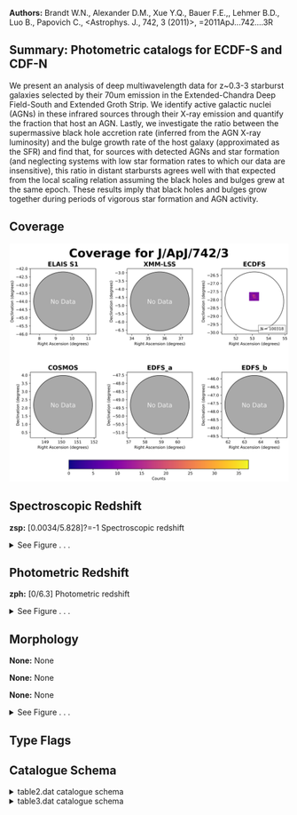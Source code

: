 

**Authors:** Brandt W.N., Alexander D.M., Xue Y.Q., Bauer F.E.,, Lehmer B.D., Luo B., Papovich C., <Astrophys. J., 742, 3 (2011)>, =2011ApJ...742....3R

## Summary: Photometric catalogs for ECDF-S and CDF-N

We present an analysis of deep multiwavelength data for z~0.3-3 starburst galaxies selected by their 70um emission in the Extended-Chandra Deep Field-South and Extended Groth Strip. We identify active galactic nuclei (AGNs) in these infrared sources through their X-ray emission and quantify the fraction that host an AGN. Lastly, we investigate the ratio between the supermassive black hole accretion rate (inferred from the AGN X-ray luminosity) and the bulge growth rate of the host galaxy (approximated as the SFR) and find that, for sources with detected AGNs and star formation (and neglecting systems with low star formation rates to which our data are insensitive), this ratio in distant starbursts agrees well with that expected from the local scaling relation assuming the black holes and bulges grew at the same epoch. These results imply that black holes and bulges grow together during periods of vigorous star formation and AGN activity.

## Coverage 

 

 
![](https://github.com/joshgithubbin/Sherlock-DDF/blob/main/pages/J_ApJ_742_3/im/coverage.png?raw=true)

## Spectroscopic Redshift 



**zsp:** [0.0034/5.828]?=-1 Spectroscopic redshift 




<details><summary>See Figure . . .</summary>

![](https://github.com/joshgithubbin/Sherlock-DDF/blob/main/pages/J_ApJ_742_3/im/ZSP.png?raw=true)

</details>

## Photometric Redshift 



**zph:** [0/6.3] Photometric redshift 




<details><summary>See Figure . . .</summary>

![](https://github.com/joshgithubbin/Sherlock-DDF/blob/main/pages/J_ApJ_742_3/im//ZPH.png?raw=true)

</details>

## Morphology 



**None:** None 

**None:** None 

**None:** None 




<details><summary>See Figure . . .</summary>

![](https://github.com/joshgithubbin/Sherlock-DDF/blob/main/pages/J_ApJ_742_3/im//morphology.png?raw=true)

</details>
                      
## Type Flags 





## Catalogue Schema 



<details>
<summary>table2.dat catalogue schema</summary>

| Bytes   | Format   | Units      | Label     | Explanations                                                                                                                                                                                                                                                                                                                                                                                                                                                                                                                                                                                                                                                                                                                                                                                                                   |
|:--------|:---------|:-----------|:----------|:-------------------------------------------------------------------------------------------------------------------------------------------------------------------------------------------------------------------------------------------------------------------------------------------------------------------------------------------------------------------------------------------------------------------------------------------------------------------------------------------------------------------------------------------------------------------------------------------------------------------------------------------------------------------------------------------------------------------------------------------------------------------------------------------------------------------------------|
| 1- 10   | F10.7    | deg        | RAdeg     | [52.80/53.42] Right Ascension J2000)                                                                                                                                                                                                                                                                                                                                                                                                                                                                                                                                                                                                                                                                                                                                                                                           |
| 12- 22  | F11.7    | deg        | DEdeg     | [-28.07/-27.52] Declination (J2000)                                                                                                                                                                                                                                                                                                                                                                                                                                                                                                                                                                                                                                                                                                                                                                                            |
| 24- 32  | F9.7     | ---        | zph       | [0/6.3] Photometric redshift                                                                                                                                                                                                                                                                                                                                                                                                                                                                                                                                                                                                                                                                                                                                                                                                   |
| 34- 42  | F9.7     | ---        | b_zph     | Lower 68% confidence interval on zphot                                                                                                                                                                                                                                                                                                                                                                                                                                                                                                                                                                                                                                                                                                                                                                                         |
| 44- 52  | F9.7     | ---        | B_zph     | Upper 68% confidence interval on zphot                                                                                                                                                                                                                                                                                                                                                                                                                                                                                                                                                                                                                                                                                                                                                                                         |
| 54- 62  | F9.7     | ---        | lz95      | Lower 95% confidence interval on zphot                                                                                                                                                                                                                                                                                                                                                                                                                                                                                                                                                                                                                                                                                                                                                                                         |
| 64- 72  | F9.7     | ---        | uz95      | Upper 95% confidence interval on zphot                                                                                                                                                                                                                                                                                                                                                                                                                                                                                                                                                                                                                                                                                                                                                                                         |
| 74- 80  | F7.4     | ---        | zsp       | [0.0034/5.828]?=-1 Spectroscopic redshift                                                                                                                                                                                                                                                                                                                                                                                                                                                                                                                                                                                                                                                                                                                                                                                      |
| 82- 83  | I2       | ---        | r_zsp     | ?=-1 Reference for zsp (1)                                                                                                                                                                                                                                                                                                                                                                                                                                                                                                                                                                                                                                                                                                                                                                                                     |
| 85- 90  | A6       | ---        | T         | Type of best-fit template (Galaxy, Hybrid, Star or WD)                                                                                                                                                                                                                                                                                                                                                                                                                                                                                                                                                                                                                                                                                                                                                                         |
| 92- 96  | I5       | ---        | X-ID      | ?=-1 Associated 2Ms CDF-S or 250ks E-CDF-S X-ray source catalogs (2)                                                                                                                                                                                                                                                                                                                                                                                                                                                                                                                                                                                                                                                                                                                                                           |
| 98      | I1       | ---        | G-ID      | [0/1] Source inside GOODS-S region? (1=yes)                                                                                                                                                                                                                                                                                                                                                                                                                                                                                                                                                                                                                                                                                                                                                                                    |
| 100-107 | F8.4     | mag        | FUV       | ?=-99 GALEX FUV band AB magnitude (153nm) [DR4]                                                                                                                                                                                                                                                                                                                                                                                                                                                                                                                                                                                                                                                                                                                                                                                |
| 109-116 | F8.4     | mag        | e_FUV     | ?=-99 Uncertainty in FUV                                                                                                                                                                                                                                                                                                                                                                                                                                                                                                                                                                                                                                                                                                                                                                                                       |
| 118-125 | F8.4     | mag        | NUV       | ?=-99 GALEX NUV band AB magnitude (231nm) [DR4]                                                                                                                                                                                                                                                                                                                                                                                                                                                                                                                                                                                                                                                                                                                                                                                |
| 127-134 | F8.4     | mag        | e_NUV     | ?=-99 Uncertainty in NUV                                                                                                                                                                                                                                                                                                                                                                                                                                                                                                                                                                                                                                                                                                                                                                                                       |
| 136-146 | F11.7    | mag        | UMYC      | ?=-99 MUSYC U band AB magnitude (3)                                                                                                                                                                                                                                                                                                                                                                                                                                                                                                                                                                                                                                                                                                                                                                                            |
| 148-155 | F8.4     | mag        | e_UMYC    | ?=-99 Uncertainty in UMYC                                                                                                                                                                                                                                                                                                                                                                                                                                                                                                                                                                                                                                                                                                                                                                                                      |
| 157-164 | F8.4     | mag        | BMYC      | ?=-99 MUSYC B band AB magnitude (3)                                                                                                                                                                                                                                                                                                                                                                                                                                                                                                                                                                                                                                                                                                                                                                                            |
| 166-173 | F8.4     | mag        | e_BMYC    | ?=-99 Uncertainty in BMYC                                                                                                                                                                                                                                                                                                                                                                                                                                                                                                                                                                                                                                                                                                                                                                                                      |
| 175-182 | F8.4     | mag        | VMYC      | ?=-99 MUSYC V band AB magnitude (3)                                                                                                                                                                                                                                                                                                                                                                                                                                                                                                                                                                                                                                                                                                                                                                                            |
| 184-191 | F8.4     | mag        | e_VMYC    | ?=-99 Uncertainty in VMYC                                                                                                                                                                                                                                                                                                                                                                                                                                                                                                                                                                                                                                                                                                                                                                                                      |
| 193-200 | F8.4     | mag        | RMYC      | ?=-99 MUSYC R band AB magnitude (3)                                                                                                                                                                                                                                                                                                                                                                                                                                                                                                                                                                                                                                                                                                                                                                                            |
| 202-209 | F8.4     | mag        | e_RMYC    | ?=-99 Uncertainty in RMYC                                                                                                                                                                                                                                                                                                                                                                                                                                                                                                                                                                                                                                                                                                                                                                                                      |
| 211-218 | F8.4     | mag        | IMYC      | ?=-99 MUSYC I band AB magnitude (3)                                                                                                                                                                                                                                                                                                                                                                                                                                                                                                                                                                                                                                                                                                                                                                                            |
| 220-227 | F8.4     | mag        | e_IMYC    | ?=-99 Uncertainty in IMYC                                                                                                                                                                                                                                                                                                                                                                                                                                                                                                                                                                                                                                                                                                                                                                                                      |
| 229-236 | F8.4     | mag        | O3MYC     | ?=-99 MUSYC O3 (501nm) band AB magnitude (3)                                                                                                                                                                                                                                                                                                                                                                                                                                                                                                                                                                                                                                                                                                                                                                                   |
| 238-245 | F8.4     | mag        | e_O3MYC   | ?=-99 Uncertainty in O3MYC                                                                                                                                                                                                                                                                                                                                                                                                                                                                                                                                                                                                                                                                                                                                                                                                     |
| 247-254 | F8.4     | mag        | ZMYC      | ?=-99 MUSYC Z band AB magnitude (3)                                                                                                                                                                                                                                                                                                                                                                                                                                                                                                                                                                                                                                                                                                                                                                                            |
| 256-263 | F8.4     | mag        | e_ZMYC    | ?=-99 Uncertainty in ZMYC                                                                                                                                                                                                                                                                                                                                                                                                                                                                                                                                                                                                                                                                                                                                                                                                      |
| 265-272 | F8.4     | mag        | JMYC      | ?=-99 MUSYC J band AB magnitude (3)                                                                                                                                                                                                                                                                                                                                                                                                                                                                                                                                                                                                                                                                                                                                                                                            |
| 274-281 | F8.4     | mag        | e_JMYC    | ?=-99 Uncertainty in JMYC                                                                                                                                                                                                                                                                                                                                                                                                                                                                                                                                                                                                                                                                                                                                                                                                      |
| 283-290 | F8.4     | mag        | KMYC      | ?=-99 MUSYC K band AB magnitude (3)                                                                                                                                                                                                                                                                                                                                                                                                                                                                                                                                                                                                                                                                                                                                                                                            |
| 292-299 | F8.4     | mag        | e_KMYC    | ?=-99 Uncertainty in KMYC                                                                                                                                                                                                                                                                                                                                                                                                                                                                                                                                                                                                                                                                                                                                                                                                      |
| 301-308 | F8.4     | mag        | UMIC      | ?=-99 MUSIC U band AB magnitude (5)                                                                                                                                                                                                                                                                                                                                                                                                                                                                                                                                                                                                                                                                                                                                                                                            |
| 310-317 | F8.4     | mag        | e_UMIC    | ?=-99 Uncertainty in UMIC                                                                                                                                                                                                                                                                                                                                                                                                                                                                                                                                                                                                                                                                                                                                                                                                      |
| 319-325 | F7.3     | mag        | U35MIC    | ?=-99 MUSIC U_35_ band AB magnitude (359nm) (5)                                                                                                                                                                                                                                                                                                                                                                                                                                                                                                                                                                                                                                                                                                                                                                                |
| 327-334 | F8.4     | mag        | e_U35MIC  | ?=-99 Uncertainty in U35MIC                                                                                                                                                                                                                                                                                                                                                                                                                                                                                                                                                                                                                                                                                                                                                                                                    |
| 336-342 | F7.3     | mag        | U38MIC    | ?=-99 MUSIC U_38_ band AB magnitude (368nm) (5)                                                                                                                                                                                                                                                                                                                                                                                                                                                                                                                                                                                                                                                                                                                                                                                |
| 344-351 | F8.4     | mag        | e_U38MIC  | ?=-99 Uncertainty in U38MIC                                                                                                                                                                                                                                                                                                                                                                                                                                                                                                                                                                                                                                                                                                                                                                                                    |
| 353-359 | F7.3     | mag        | F435W     | ?=-99 HST/WFPC2 F435W band AB magnitude                                                                                                                                                                                                                                                                                                                                                                                                                                                                                                                                                                                                                                                                                                                                                                                        |
| 361-368 | F8.4     | mag        | e_F435W   | ?=-99 Uncertainty in F435W                                                                                                                                                                                                                                                                                                                                                                                                                                                                                                                                                                                                                                                                                                                                                                                                     |
| 370-376 | F7.3     | mag        | F606W     | ?=-99 HST/WFPC2 F606W band AB magnitude                                                                                                                                                                                                                                                                                                                                                                                                                                                                                                                                                                                                                                                                                                                                                                                        |
| 378-385 | F8.4     | mag        | e_F606W   | ?=-99 Uncertainty in F606W                                                                                                                                                                                                                                                                                                                                                                                                                                                                                                                                                                                                                                                                                                                                                                                                     |
| 387-393 | F7.3     | mag        | F775W     | ?=-99 HST/WFPC2 F775W band AB magnitude                                                                                                                                                                                                                                                                                                                                                                                                                                                                                                                                                                                                                                                                                                                                                                                        |
| 395-402 | F8.4     | mag        | e_F775W   | ?=-99 Uncertainty in F775W                                                                                                                                                                                                                                                                                                                                                                                                                                                                                                                                                                                                                                                                                                                                                                                                     |
| 404-410 | F7.3     | mag        | F850LP    | ?=-99 HST/WFPC2 F850LP band AB magnitude                                                                                                                                                                                                                                                                                                                                                                                                                                                                                                                                                                                                                                                                                                                                                                                       |
| 412-419 | F8.4     | mag        | e_F850LP  | ?=-99 Uncertainty in F850LP                                                                                                                                                                                                                                                                                                                                                                                                                                                                                                                                                                                                                                                                                                                                                                                                    |
| 421-427 | F7.3     | mag        | JMIC      | ?=-99 MUSIC J band AB magnitude (5)                                                                                                                                                                                                                                                                                                                                                                                                                                                                                                                                                                                                                                                                                                                                                                                            |
| 429-436 | F8.4     | mag        | e_JMIC    | ?=-99 Uncertainty in JMIC                                                                                                                                                                                                                                                                                                                                                                                                                                                                                                                                                                                                                                                                                                                                                                                                      |
| 438-444 | F7.3     | mag        | HMIC      | ?=-99 MUSIC H band AB magnitude (5)                                                                                                                                                                                                                                                                                                                                                                                                                                                                                                                                                                                                                                                                                                                                                                                            |
| 446-453 | F8.4     | mag        | e_HMIC    | ?=-99 Uncertainty in HMIC                                                                                                                                                                                                                                                                                                                                                                                                                                                                                                                                                                                                                                                                                                                                                                                                      |
| 455-461 | F7.3     | mag        | KMIC      | ?=-99 MUSIC K band AB magnitude (5)                                                                                                                                                                                                                                                                                                                                                                                                                                                                                                                                                                                                                                                                                                                                                                                            |
| 463-470 | F8.4     | mag        | e_KMIC    | ?=-99 Uncertainty in KMIC                                                                                                                                                                                                                                                                                                                                                                                                                                                                                                                                                                                                                                                                                                                                                                                                      |
| 472-479 | F8.4     | mag        | UC17      | ?=-99 COMBO-17 U band AB magnitude (4)                                                                                                                                                                                                                                                                                                                                                                                                                                                                                                                                                                                                                                                                                                                                                                                         |
| 481-488 | F8.4     | mag        | e_UC17    | ?=-99 Uncertainty in UC17                                                                                                                                                                                                                                                                                                                                                                                                                                                                                                                                                                                                                                                                                                                                                                                                      |
| 490-497 | F8.4     | mag        | BC17      | ?=-99 COMBO-17 B band AB magnitude (4)                                                                                                                                                                                                                                                                                                                                                                                                                                                                                                                                                                                                                                                                                                                                                                                         |
| 499-506 | F8.4     | mag        | e_BC17    | ?=-99 Uncertainty in BC17                                                                                                                                                                                                                                                                                                                                                                                                                                                                                                                                                                                                                                                                                                                                                                                                      |
| 508-515 | F8.4     | mag        | VC17      | ?=-99 COMBO-17 V band AB magnitude (4)                                                                                                                                                                                                                                                                                                                                                                                                                                                                                                                                                                                                                                                                                                                                                                                         |
| 517-524 | F8.4     | mag        | e_VC17    | ?=-99 Uncertainty in VC17                                                                                                                                                                                                                                                                                                                                                                                                                                                                                                                                                                                                                                                                                                                                                                                                      |
| 526-533 | F8.4     | mag        | RC17      | ?=-99 COMBO-17 R band AB magnitude (4)                                                                                                                                                                                                                                                                                                                                                                                                                                                                                                                                                                                                                                                                                                                                                                                         |
| 535-542 | F8.4     | mag        | e_RC17    | ?=-99 Uncertainty in RC17                                                                                                                                                                                                                                                                                                                                                                                                                                                                                                                                                                                                                                                                                                                                                                                                      |
| 544-551 | F8.4     | mag        | IC17      | ?=-99 COMBO-17 I band AB magnitude (4)                                                                                                                                                                                                                                                                                                                                                                                                                                                                                                                                                                                                                                                                                                                                                                                         |
| 553-560 | F8.4     | mag        | e_IC17    | ?=-99 Uncertainty in IC17                                                                                                                                                                                                                                                                                                                                                                                                                                                                                                                                                                                                                                                                                                                                                                                                      |
| 562-569 | F8.4     | mag        | 420C17    | ?=-99 COMBO-17 filter 420nm AB magnitude (4)                                                                                                                                                                                                                                                                                                                                                                                                                                                                                                                                                                                                                                                                                                                                                                                   |
| 571-578 | F8.4     | mag        | e_420C17  | ?=-99 Uncertainty in 420C17                                                                                                                                                                                                                                                                                                                                                                                                                                                                                                                                                                                                                                                                                                                                                                                                    |
| 580-587 | F8.4     | mag        | 464C17    | ?=-99 COMBO-17 filter 464nm AB magnitude (4)                                                                                                                                                                                                                                                                                                                                                                                                                                                                                                                                                                                                                                                                                                                                                                                   |
| 589-596 | F8.4     | mag        | e_464C17  | ?=-99 Uncertainty in 464C17                                                                                                                                                                                                                                                                                                                                                                                                                                                                                                                                                                                                                                                                                                                                                                                                    |
| 598-605 | F8.4     | mag        | 485C17    | ?=-99 COMBO-17 filter 485nm AB magnitude (4)                                                                                                                                                                                                                                                                                                                                                                                                                                                                                                                                                                                                                                                                                                                                                                                   |
| 607-614 | F8.4     | mag        | e_485C17  | ?=-99 Uncertainty in 485C17                                                                                                                                                                                                                                                                                                                                                                                                                                                                                                                                                                                                                                                                                                                                                                                                    |
| 616-623 | F8.4     | mag        | 518C17    | ?=-99 COMBO-17 filter 518nm AB magnitude (4)                                                                                                                                                                                                                                                                                                                                                                                                                                                                                                                                                                                                                                                                                                                                                                                   |
| 625-632 | F8.4     | mag        | e_518C17  | ?=-99 Uncertainty in 518C17                                                                                                                                                                                                                                                                                                                                                                                                                                                                                                                                                                                                                                                                                                                                                                                                    |
| 634-641 | F8.4     | mag        | 571C17    | ?=-99 COMBO-17 filter 571nm AB magnitude (4)                                                                                                                                                                                                                                                                                                                                                                                                                                                                                                                                                                                                                                                                                                                                                                                   |
| 643-650 | F8.4     | mag        | e_571C17  | ?=-99 Uncertainty in 571C17                                                                                                                                                                                                                                                                                                                                                                                                                                                                                                                                                                                                                                                                                                                                                                                                    |
| 652-659 | F8.4     | mag        | 604C17    | ?=-99 COMBO-17 filter 604nm AB magnitude (4)                                                                                                                                                                                                                                                                                                                                                                                                                                                                                                                                                                                                                                                                                                                                                                                   |
| 661-668 | F8.4     | mag        | e_604C17  | ?=-99 Uncertainty in 604C17                                                                                                                                                                                                                                                                                                                                                                                                                                                                                                                                                                                                                                                                                                                                                                                                    |
| 670-677 | F8.4     | mag        | 646C17    | ?=-99 COMBO-17 filter 646nm AB magnitude (4)                                                                                                                                                                                                                                                                                                                                                                                                                                                                                                                                                                                                                                                                                                                                                                                   |
| 679-686 | F8.4     | mag        | e_646C17  | ?=-99 Uncertainty in 646C17                                                                                                                                                                                                                                                                                                                                                                                                                                                                                                                                                                                                                                                                                                                                                                                                    |
| 688-695 | F8.4     | mag        | 696C17    | ?=-99 COMBO-17 filter 696nm AB magnitude (4)                                                                                                                                                                                                                                                                                                                                                                                                                                                                                                                                                                                                                                                                                                                                                                                   |
| 697-704 | F8.4     | mag        | e_696C17  | ?=-99 Uncertainty in 696C17                                                                                                                                                                                                                                                                                                                                                                                                                                                                                                                                                                                                                                                                                                                                                                                                    |
| 706-713 | F8.4     | mag        | 753C17    | ?=-99 COMBO-17 filter 753nm AB magnitude (4)                                                                                                                                                                                                                                                                                                                                                                                                                                                                                                                                                                                                                                                                                                                                                                                   |
| 715-722 | F8.4     | mag        | e_753C17  | ?=-99 Uncertainty in 753C17                                                                                                                                                                                                                                                                                                                                                                                                                                                                                                                                                                                                                                                                                                                                                                                                    |
| 724-731 | F8.4     | mag        | 815C17    | ?=-99 COMBO-17 filter 815nm AB magnitude (4)                                                                                                                                                                                                                                                                                                                                                                                                                                                                                                                                                                                                                                                                                                                                                                                   |
| 733-740 | F8.4     | mag        | e_815C17  | ?=-99 Uncertainty in 815C17                                                                                                                                                                                                                                                                                                                                                                                                                                                                                                                                                                                                                                                                                                                                                                                                    |
| 742-749 | F8.4     | mag        | 855C17    | ?=-99 COMBO-17 filter 855nm AB magnitude (4)                                                                                                                                                                                                                                                                                                                                                                                                                                                                                                                                                                                                                                                                                                                                                                                   |
| 751-758 | F8.4     | mag        | e_855C17  | ?=-99 Uncertainty in 855C17                                                                                                                                                                                                                                                                                                                                                                                                                                                                                                                                                                                                                                                                                                                                                                                                    |
| 760-767 | F8.4     | mag        | 915C17    | ?=-99 COMBO-17 filter 915nm AB magnitude (4)                                                                                                                                                                                                                                                                                                                                                                                                                                                                                                                                                                                                                                                                                                                                                                                   |
| 769-776 | F8.4     | mag        | e_915C17  | ?=-99 Uncertainty in 915C17                                                                                                                                                                                                                                                                                                                                                                                                                                                                                                                                                                                                                                                                                                                                                                                                    |
| 778-785 | F8.4     | mag        | [3.6]     | ?=-99 Spitzer/IRAC 3.6um band AB magnitude (6)                                                                                                                                                                                                                                                                                                                                                                                                                                                                                                                                                                                                                                                                                                                                                                                 |
| 787-794 | F8.4     | mag        | e_[3.6]   | ?=-99 Uncertainty in [3.6]                                                                                                                                                                                                                                                                                                                                                                                                                                                                                                                                                                                                                                                                                                                                                                                                     |
| 796-803 | F8.4     | mag        | [4.5]     | ?=-99 Spitzer/IRAC 4.5um band AB magnitude (6)                                                                                                                                                                                                                                                                                                                                                                                                                                                                                                                                                                                                                                                                                                                                                                                 |
| 805-812 | F8.4     | mag        | e_[4.5]   | ?=-99 Uncertainty in [4.5]                                                                                                                                                                                                                                                                                                                                                                                                                                                                                                                                                                                                                                                                                                                                                                                                     |
| 814-821 | F8.4     | mag        | [5.8]     | ?=-99 Spitzer/IRAC 5.8um band AB magnitude (6)                                                                                                                                                                                                                                                                                                                                                                                                                                                                                                                                                                                                                                                                                                                                                                                 |
| 823-830 | F8.4     | mag        | e_[5.8]   | ?=-99 Uncertainty in [5.8]                                                                                                                                                                                                                                                                                                                                                                                                                                                                                                                                                                                                                                                                                                                                                                                                     |
| 832-839 | F8.4     | mag        | [8.0]     | ?=-99 Spitzer/IRAC 8.0um band AB magnitude (6)                                                                                                                                                                                                                                                                                                                                                                                                                                                                                                                                                                                                                                                                                                                                                                                 |
| 841-848 | F8.4     | mag        | e_[8.0]   | ?=-99 Uncertainty in [8.0] Note (1): Spectroscopic reference as follows:                                                                                                                                                                                                                                                                                                                                                                                                                                                                                                                                                                                                                                                                                                                                                       |
| 1       | =        | Vanzella   | et        | al. 2008, Cat. J/A+A/478/83;                                                                                                                                                                                                                                                                                                                                                                                                                                                                                                                                                                                                                                                                                                                                                                                                   |
| 2       | =        | Le         | Fevre     | et al. 2004, Cat. J/A+A/428/1043;                                                                                                                                                                                                                                                                                                                                                                                                                                                                                                                                                                                                                                                                                                                                                                                              |
| 3       | =        | Szokoly    | et        | al. 2004, Cat. J/ApJS/155/271;                                                                                                                                                                                                                                                                                                                                                                                                                                                                                                                                                                                                                                                                                                                                                                                                 |
| 4       | =        | Croom      | et        | al. 2001, Cat. J/MNRAS/328/150;                                                                                                                                                                                                                                                                                                                                                                                                                                                                                                                                                                                                                                                                                                                                                                                                |
| 5       | =        | Dickinson  | et        | al. 2004, Cat. J/ApJ/600/L99;                                                                                                                                                                                                                                                                                                                                                                                                                                                                                                                                                                                                                                                                                                                                                                                                  |
| 6       | =        | van        | der       | Wel et al. 2004ApJ...601L...5V;                                                                                                                                                                                                                                                                                                                                                                                                                                                                                                                                                                                                                                                                                                                                                                                                |
| 7       | =        | Bunker     | et        | al. 2003MNRAS.342L..47B;                                                                                                                                                                                                                                                                                                                                                                                                                                                                                                                                                                                                                                                                                                                                                                                                       |
| 8       | =        | Stanway    | et        | al. 2004ApJ...607..704S;                                                                                                                                                                                                                                                                                                                                                                                                                                                                                                                                                                                                                                                                                                                                                                                                       |
| 9       | =        | Mignoli    | et        | al. 2005, Cat. J/A+A/437/883;                                                                                                                                                                                                                                                                                                                                                                                                                                                                                                                                                                                                                                                                                                                                                                                                  |
| 10      | =        | Silverman, | Mainieri, | et al., in preparation;                                                                                                                                                                                                                                                                                                                                                                                                                                                                                                                                                                                                                                                                                                                                                                                                        |
| 11      | =        | Cristiani  | et        | al. 2000A&A...359..489C;                                                                                                                                                                                                                                                                                                                                                                                                                                                                                                                                                                                                                                                                                                                                                                                                       |
| 12      | =        | Strolger   | et        | al. 2004, Cat. J/ApJ/613/200;                                                                                                                                                                                                                                                                                                                                                                                                                                                                                                                                                                                                                                                                                                                                                                                                  |
| 13      | =        | Ravikumar  | et        | al. 2007, Cat. J/A+A/465/1099;                                                                                                                                                                                                                                                                                                                                                                                                                                                                                                                                                                                                                                                                                                                                                                                                 |
| 14      | =        | Stanway    | et        | al. 2004ApJ...607..704S;                                                                                                                                                                                                                                                                                                                                                                                                                                                                                                                                                                                                                                                                                                                                                                                                       |
| 15      | =        | Treister   | et        | al. 2009, Cat. J/ApJ/693/1713;                                                                                                                                                                                                                                                                                                                                                                                                                                                                                                                                                                                                                                                                                                                                                                                                 |
| 16      | =        | Popesso    | et        | al. 2009A&A...494..443P (VIMOS VLT low-resolution survey);                                                                                                                                                                                                                                                                                                                                                                                                                                                                                                                                                                                                                                                                                                                                                                     |
| 17      | =        | Popesso    | et        | al. 2009A&A...494..443P (VIMOS VLT medium-resolution survey);                                                                                                                                                                                                                                                                                                                                                                                                                                                                                                                                                                                                                                                                                                                                                                  |
| 18      | =        | Grazian    | et        | al. 2006, Cat. J/A+A/449/951;                                                                                                                                                                                                                                                                                                                                                                                                                                                                                                                                                                                                                                                                                                                                                                                                  |
| 19      | =        | Zheng      | et        | al. 2004, Cat. J/ApJS/155/73. Note (2): ID of the associated X-ray source (if any) from the 2Ms CDF-S catalog of Luo et al. (2008, Cat. J/ApJS/179/19, <[LBB2008] NNN> in Simbad) or the 250ks E-CDF-S catalog of Lehmer et al. (2005, Cat. J/ApJS/161/21, <[LBA2005] SNN> in Simbad (S1-S33) for -1003 to -1033 numbers and <[LBA2005] NNN> in Simbad) for other negative numbers. Note (3): From the MUSYC BVR-detected optical catalog (Gawiser et al. 2006, Cat. J/ApJS/162/1) and the MUSYC near-infrared catalog (Taylor et al. 2009, Cat. J/ApJS/183/295) Note (4): From the COMBO-17 optical catalog (Wolf et al. 2004, Cat. II/253; 2008A&A...492..933W) Note (5): From the MUSIC catalog (Grazian et al. 2006, Cat. J/A+A/449/951) Note (6): From the SIMPLE Spitzer IRAC catalog (Damen et al. 2009ApJ...690..937D) |

**Note**: Spectroscopic reference as follows:
   1 = Vanzella et al. 2008, Cat. J/A+A/478/83;
   2 = Le Fevre et al. 2004, Cat. J/A+A/428/1043;
   3 = Szokoly et al. 2004, Cat. J/ApJS/155/271;
   4 = Croom et al. 2001, Cat. J/MNRAS/328/150;
   5 = Dickinson et al. 2004, Cat. J/ApJ/600/L99;
   6 = van der Wel et al. 2004ApJ...601L...5V;
   7 = Bunker et al. 2003MNRAS.342L..47B;
   8 = Stanway et al. 2004ApJ...607..704S;
   9 = Mignoli et al. 2005, Cat. J/A+A/437/883;
  10 = Silverman, Mainieri, et al., in preparation;
  11 = Cristiani et al. 2000A&A...359..489C;
  12 = Strolger et al. 2004, Cat. J/ApJ/613/200;
  13 = Ravikumar et al. 2007, Cat. J/A+A/465/1099;
  14 = Stanway et al. 2004ApJ...607..704S;
  15 = Treister et al. 2009, Cat. J/ApJ/693/1713;
  16 = Popesso et al. 2009A&A...494..443P (VIMOS VLT low-resolution survey);
  17 = Popesso et al. 2009A&A...494..443P (VIMOS VLT medium-resolution survey);
  18 = Grazian et al. 2006, Cat. J/A+A/449/951;
  19 = Zheng et al. 2004, Cat. J/ApJS/155/73.
Note (2): ID of the associated X-ray source (if any) from the 2Ms CDF-S catalog
          of Luo et al. (2008, Cat. J/ApJS/179/19, <[LBB2008] NNN> in Simbad) or
          the 250ks E-CDF-S catalog of Lehmer et al. (2005, Cat. J/ApJS/161/21,
          <[LBA2005] SNN> in Simbad (S1-S33) for -1003 to -1033 numbers and
          <[LBA2005] NNN> in Simbad) for other negative numbers.
Note (3): From the MUSYC BVR-detected optical catalog (Gawiser et al.
          2006, Cat. J/ApJS/162/1) and the MUSYC near-infrared catalog (Taylor
          et al. 2009, Cat. J/ApJS/183/295)
Note (4): From the COMBO-17 optical catalog (Wolf et al. 2004, Cat. II/253;
          2008A&A...492..933W)
Note (5): From the MUSIC catalog (Grazian et al. 2006, Cat. J/A+A/449/951)
Note (6): From the SIMPLE Spitzer IRAC catalog (Damen et al.
          2009ApJ...690..937D)

</details>

<details>
<summary>table3.dat catalogue schema</summary>

| Bytes   | Format   | Units    | Label    | Explanations                                                                                                                                                                                                                                                                                                                           |
|:--------|:---------|:---------|:---------|:---------------------------------------------------------------------------------------------------------------------------------------------------------------------------------------------------------------------------------------------------------------------------------------------------------------------------------------|
| 1- 11   | F11.7    | deg      | RAdeg    | [188.740/189.692] Right Ascension (J2000)                                                                                                                                                                                                                                                                                              |
| 13- 22  | F10.7    | deg      | DEdeg    | [61.963/62.410] Declination (J2000)                                                                                                                                                                                                                                                                                                    |
| 24- 30  | F7.5     | ---      | zph      | [0/6.04918] Photometric redshift                                                                                                                                                                                                                                                                                                       |
| 32- 38  | F7.5     | ---      | b_zph    | Lower 68% confidence interval on zph                                                                                                                                                                                                                                                                                                   |
| 40- 46  | F7.5     | ---      | B_zph    | Upper 68% confidence interval on zph                                                                                                                                                                                                                                                                                                   |
| 48- 54  | F7.5     | ---      | lz95     | Lower 95% confidence interval on zph                                                                                                                                                                                                                                                                                                   |
| 56- 62  | F7.5     | ---      | uz95     | Upper 95% confidence interval on zph                                                                                                                                                                                                                                                                                                   |
| 64- 71  | F8.5     | ---      | zsp      | [0.0/5.5]?=-1 Spectroscopic redshift                                                                                                                                                                                                                                                                                                   |
| 73- 74  | I2       | ---      | r_zsp    | [1/7]?=-1 Reference for zsp (1)                                                                                                                                                                                                                                                                                                        |
| 76      | I1       | ---      | T        | [0/4] Type of best-fit template (4=WD, 3=star, 2=X-ray AGN/galaxy hybrid, 1=galaxy)                                                                                                                                                                                                                                                    |
| 78- 80  | I3       | ---      | X-ID     | [1/582]?=-1 In 2Ms CDF-N X-ray source catalog? (Cat. J/AJ/126/632; <[ABB2003] CDFN NNN> in Simbad)                                                                                                                                                                                                                                     |
| 82      | I1       | ---      | G-ID     | [0/1] Source inside GOODS-N region? (1=yes)                                                                                                                                                                                                                                                                                            |
| 84- 94  | F11.7    | mag      | Umag     | ?=-99 U band AB magnitude (2)                                                                                                                                                                                                                                                                                                          |
| 96-106  | F11.7    | mag      | e_Umag   | ?=-99 Uncertainty in Umag                                                                                                                                                                                                                                                                                                              |
| 108-118 | F11.7    | mag      | Bmag     | ?=-99 B band AB magnitude (2)                                                                                                                                                                                                                                                                                                          |
| 120-130 | F11.7    | mag      | e_Bmag   | ?=-99 Uncertainty in Bmag                                                                                                                                                                                                                                                                                                              |
| 132-142 | F11.7    | mag      | Vmag     | ?=-99 V band AB magnitude (2)                                                                                                                                                                                                                                                                                                          |
| 144-154 | F11.7    | mag      | e_Vmag   | ?=-99 Uncertainty in Vmag                                                                                                                                                                                                                                                                                                              |
| 156-166 | F11.7    | mag      | Rmag     | ?=-99 R band AB magnitude (2)                                                                                                                                                                                                                                                                                                          |
| 168-178 | F11.7    | mag      | e_Rmag   | ?=-99 Uncertainty in Rmag                                                                                                                                                                                                                                                                                                              |
| 180-190 | F11.7    | mag      | Imag     | ?=-99 I band AB magnitude (2)                                                                                                                                                                                                                                                                                                          |
| 192-202 | F11.7    | mag      | e_Imag   | ?=-99 Uncertainty in Imag                                                                                                                                                                                                                                                                                                              |
| 204-214 | F11.7    | mag      | Zmag     | ?=-99 Z band AB magnitude (2)                                                                                                                                                                                                                                                                                                          |
| 216-226 | F11.7    | mag      | e_Zmag   | ?=-99 Uncertainty in Zmag                                                                                                                                                                                                                                                                                                              |
| 228-238 | F11.7    | mag      | HKmag    | ?=-99 HK band AB magnitude (2)                                                                                                                                                                                                                                                                                                         |
| 240-250 | F11.7    | mag      | e_HKmag  | ?=-99 Uncertainty in HKmag                                                                                                                                                                                                                                                                                                             |
| 252-262 | F11.7    | mag      | [3.6]    | ?=-99 Spitzer/IRAC 3.6um band AB magnitude (2)                                                                                                                                                                                                                                                                                         |
| 264-274 | F11.7    | mag      | e_[3.6]  | ?=-99 Uncertainty in [3.6]                                                                                                                                                                                                                                                                                                             |
| 276-286 | F11.7    | mag      | [4.5]    | ?=-99 Spitzer/IRAC 4.5um band AB magnitude (2)                                                                                                                                                                                                                                                                                         |
| 288-298 | F11.7    | mag      | e_[4.5]  | ?=-99 Uncertainty in [4.5]                                                                                                                                                                                                                                                                                                             |
| 300-310 | F11.7    | mag      | [5.8]    | ?=-99 Spitzer/IRAC 5.8um band AB magnitude (2)                                                                                                                                                                                                                                                                                         |
| 312-322 | F11.7    | mag      | e_[5.8]  | ?=-99 Uncertainty in [5.8]                                                                                                                                                                                                                                                                                                             |
| 324-334 | F11.7    | mag      | [8.0]    | ?=-99 Spitzer/IRAC 8.0um band AB magnitude (2)                                                                                                                                                                                                                                                                                         |
| 336-346 | F11.7    | mag      | e_[8.0]  | ?=-99 Uncertainty in [8.0]                                                                                                                                                                                                                                                                                                             |
| 348-358 | F11.7    | mag      | F435W    | ?=-99 HST/WFPC2 F435W band mag (2)                                                                                                                                                                                                                                                                                                     |
| 360-370 | F11.7    | mag      | e_F435W  | ?=-99 Uncertainty in F435W                                                                                                                                                                                                                                                                                                             |
| 372-382 | F11.7    | mag      | F606W    | ?=-99 HST/WFPC2 F606W band AB magnitude (2)                                                                                                                                                                                                                                                                                            |
| 384-394 | F11.7    | mag      | e_F606W  | ?=-99 Uncertainty in F606W                                                                                                                                                                                                                                                                                                             |
| 396-406 | F11.7    | mag      | F775W    | ?=-99 HST/WFPC2 F775W band mag (2)                                                                                                                                                                                                                                                                                                     |
| 408-418 | F11.7    | mag      | e_F775W  | ?=-99 Uncertainty in F775W                                                                                                                                                                                                                                                                                                             |
| 420-430 | F11.7    | mag      | F850LP   | ?=-99 HST/WFPC2 F850LP band AB magnitude (2)                                                                                                                                                                                                                                                                                           |
| 432-442 | F11.7    | mag      | e_F850LP | ?=-99 Uncertainty in F850LP                                                                                                                                                                                                                                                                                                            |
| 444-454 | F11.7    | mag      | NUV      | ?=-99 GALEX NUV band AB magnitude (231nm) [DR4]                                                                                                                                                                                                                                                                                        |
| 456-466 | F11.7    | mag      | e_NUV    | ?=-99 Uncertainty in NUV                                                                                                                                                                                                                                                                                                               |
| 468-478 | F11.7    | mag      | FUV      | ?=-99 GALEX FUV band AB magnitude (153nm) [DR4]                                                                                                                                                                                                                                                                                        |
| 480-490 | F11.7    | mag      | e_FUV    | ?=-99 Uncertainty in FUV                                                                                                                                                                                                                                                                                                               |
| 492-502 | F11.7    | mag      | Kmag     | ?=-99 Ks band AB magnitude (3) Note (1): Reference as follows:                                                                                                                                                                                                                                                                         |
| 1       | =        | Barger   | et       | al. (2008, Cat. J/ApJ/689/687);                                                                                                                                                                                                                                                                                                        |
| 2       | =        | Cowie    | et       | al. (2004, Cat. J/AJ/127/3137);                                                                                                                                                                                                                                                                                                        |
| 3       | =        | Wirth    | et       | al. (2004, Cat. J/AJ/127/3121);                                                                                                                                                                                                                                                                                                        |
| 4       | =        | Reddy    | et       | al. (2006, Cat. J/ApJ/653/1004);                                                                                                                                                                                                                                                                                                       |
| 5       | =        | Barger   | et       | al. (2003, Cat. J/AJ/126/632);                                                                                                                                                                                                                                                                                                         |
| 6       | =        | Trouille | et       | al. (2008, Cat. J/ApJS/179/1);                                                                                                                                                                                                                                                                                                         |
| 7       | =        | Chapman  | et       | al. (2005, Cat. J/ApJ/622/772). Note (2): From the GOODS-N HST ACS and Spitzer IRAC photometric catalogs (Dickinson et al. 2003mglh.conf..324D) and the CDF-N Spitzer IRAC catalog derived from unpublished IRAC archival data. Note (3): From the the ACS GOODS-N region Ks (<24.5) catalog (Barger et al. 2008, Cat. J/ApJ/689/687). |

**Note**: Reference as follows:
   1 = Barger et al. (2008, Cat. J/ApJ/689/687);
   2 = Cowie et al. (2004, Cat. J/AJ/127/3137);
   3 = Wirth et al. (2004, Cat. J/AJ/127/3121);
   4 = Reddy et al. (2006, Cat. J/ApJ/653/1004);
   5 = Barger et al. (2003, Cat. J/AJ/126/632);
   6 = Trouille et al. (2008, Cat. J/ApJS/179/1);
   7 = Chapman et al. (2005, Cat. J/ApJ/622/772).
Note (2): From the GOODS-N HST ACS and Spitzer IRAC photometric catalogs
     (Dickinson et al. 2003mglh.conf..324D) and the CDF-N Spitzer IRAC
     catalog derived from unpublished IRAC archival data.
Note (3): From the the ACS GOODS-N region Ks (<24.5) catalog (Barger et al.
     2008, Cat. J/ApJ/689/687).

</details>

        
        